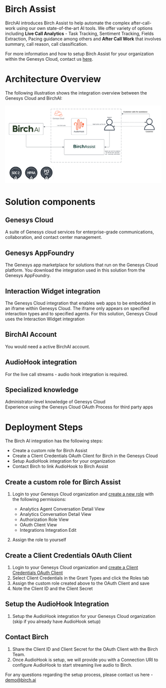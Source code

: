# Birch Assist

BirchAI introduces Birch Assist to help automate the complex after-call-work using our own state-of-the-art AI tools. We offer variety of options including **Live Call Analytics** - Task Tracking, Sentiment Tracking, Fields Extraction, Pacing guidance among others and **After Call Work** that involves summary, call reason, call classification. 

For more information and how to setup Birch Assist for your organization within the Genesys Cloud, contact us [here](https://birch.ai/#footerscroll).

# Architecture Overview
The following illustration shows the integration overview between the Genesys Cloud and BirchAI:

![Birch Assist Integration](images/genesys_birchai_workflow.png "Birch Assist Integration Overview")


# Solution components
## Genesys Cloud
A suite of Genesys cloud services for enterprise-grade communications, collaboration, and contact center management.

## Genesys AppFoundry
The Genesys app marketplace for solutions that run on the Genesys Cloud platform. You download the integration used in this solution from the Genesys AppFoundry.

## Interaction Widget integration
The Genesys Cloud integration that enables web apps to be embedded in an iframe within Genesys Cloud. The iframe only appears on specified interaction types and to specified agents. For this solution, Genesys Cloud uses the Interaction Widget integration

## BirchAI Account
You would need a active BirchAI account.

## AudioHook integration
For the live call streams - audio hook integration is required. 

## Specialized knowledge
Administrator-level knowledge of Genesys Cloud  
Experience using the Genesys Cloud OAuth Process for third party apps


# Deployment Steps

The Birch AI integration has the following steps:

* Create a custom role for Birch Assist
* Create a Client Credentials OAuth Client for Birch in the Genesys Cloud
* Setup AudioHook integration for your organization
* Contact Birch to link AudioHook to Birch Assist

## Create a custom role for Birch Assist
1. Login to your Genesys Cloud organization and [create a new role](https://help.mypurecloud.com/articles/add-roles/) with the following permissions:

    * Analytics  Agent Conversation Detail  View
    * Analytics  Conversation Detail  View
    * Authorization  Role  View
    * OAuth  Client  View
    * Integrations  Integration  Edit

2. Assign the role to yourself

## Create a Client Credentials OAuth Client
1. Login to your Genesys Cloud organization and [create a Client Credentials OAuth Client](https://help.mypurecloud.com/articles/create-an-oauth-client/)
2. Select Client Credentials in the Grant Types and click the Roles tab
3. Assign the custom role created above to the OAuth Client and save
4. Note the Client ID and the Client Secret

## Setup the AudioHook Integration
1. Setup the AudioHook integration for your Genesys Cloud organization (skip if you already have AudioHook setup)

## Contact Birch
1. Share the Client ID and Client Secret for the OAuth Client with the Birch Team.
2. Once AudioHook is setup, we will provide you with a Connection URI to configure AudioHook to start streaming live audio to Birch.



For any questions regarding the setup process, please contact us here - demo@birch.ai
